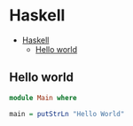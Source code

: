 # Haskell

<!--ts-->
* [Haskell](hasekll.md#haskell)
   * [Hello world](hasekll.md#hello-world)

<!-- Added by: runner, at: Mon Sep 20 14:17:11 UTC 2021 -->

<!--te-->

## Hello world
```haskell
module Main where

main = putStrLn "Hello World"
```
